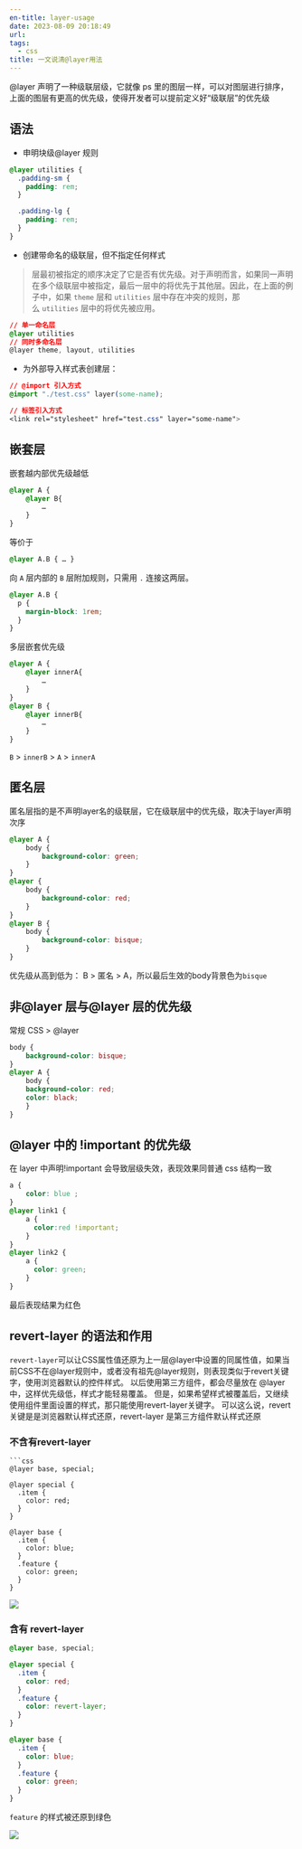 ```yaml
---
en-title: layer-usage
date: 2023-08-09 20:18:49
url: 
tags:
  - css
title: 一文说清@layer用法
---
```


@layer 声明了一种级联层级，它就像 ps 里的图层一样，可以对图层进行排序，上面的图层有更高的优先级，使得开发者可以提前定义好“级联层”的优先级

## 语法
- 申明块级@layer 规则
```css
@layer utilities {
  .padding-sm {
    padding: rem;
  }

  .padding-lg {
    padding: rem;
  }
}
```

- 创建带命名的级联层，但不指定任何样式

> 层最初被指定的顺序决定了它是否有优先级。对于声明而言，如果同一声明在多个级联层中被指定，最后一层中的将优先于其他层。因此，在上面的例子中，如果 `theme` 层和 `utilities` 层中存在冲突的规则，那么 `utilities` 层中的将优先被应用。

```css
// 单一命名层
@layer utilities
// 同时多命名层
@layer theme, layout, utilities
```

-  为外部导入样式表创建层：
```css
// @import 引入方式
@import "./test.css" layer(some-name);

// 标签引入方式
<link rel="stylesheet" href="test.css" layer="some-name">
```

## 嵌套层

嵌套越内部优先级越低
```css
@layer A { 
	@layer B{ 
		… 
	} 
}
```
等价于
```css
@layer A.B { … }
```

向 `A` 层内部的 `B` 层附加规则，只需用 `.` 连接这两层。
```css
@layer A.B {
  p {
    margin-block: 1rem;
  }
}
```

多层嵌套优先级
```css
@layer A { 
	@layer innerA{ 
		… 
	} 
}
@layer B { 
	@layer innerB{ 
		… 
	} 
}
```
`B` > `innerB` > `A` > `innerA`

## 匿名层

匿名层指的是不声明layer名的级联层，它在级联层中的优先级，取决于layer声明次序
```css
@layer A {
    body {
        background-color: green;
    }
}
@layer {
    body {
        background-color: red;
    }
}
@layer B {
    body {
        background-color: bisque;
    }
}
```
优先级从高到低为： B > 匿名 > A，所以最后生效的body背景色为`bisque`

## 非@layer 层与@layer 层的优先级

常规 CSS > @layer
```css
body { 
	background-color: bisque; 
} 
@layer A { 
	body { 
	background-color: red; 
	color: black; 
	} 
}
```

## @layer 中的 !important 的优先级

在 layer 中声明!important 会导致层级失效，表现效果同普通 css 结构一致
```css
a {
	color: blue ;
}
@layer link1 {
	a {
	  color:red !important;
	}
}
@layer link2 {
	a {
	  color: green;
	}
}
```
最后表现结果为红色

## revert-layer 的语法和作用
`revert-layer`可以让CSS属性值还原为上一层@layer中设置的同属性值，如果当前CSS不在@layer规则中，或者没有祖先@layer规则，则表现类似于revert关键字，使用浏览器默认的控件样式。
以后使用第三方组件，都会尽量放在 @layer 中，这样优先级低，样式才能轻易覆盖。
但是，如果希望样式被覆盖后，又继续使用组件里面设置的样式，那只能使用revert-layer关键字。
可以这么说，revert 关键是是浏览器默认样式还原，revert-layer 是第三方组件默认样式还原

### 不含有revert-layer
```
```css
@layer base, special;

@layer special {
  .item {
    color: red;
  }
}

@layer base {
  .item {
    color: blue;
  }
  .feature {
    color: green;
  }
}

```

![](https://img.iamsee.top/pic/20230809170808.png)

### 含有 revert-layer
```css
@layer base, special;

@layer special {
  .item {
    color: red;
  }
  .feature {
    color: revert-layer;
  }
}

@layer base {
  .item {
    color: blue;
  }
  .feature {
    color: green;
  }
}
```

`feature` 的样式被还原到绿色

![](https://img.iamsee.top/pic/20230809170910.png)
